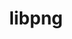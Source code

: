 ---
title: "libpng"
layout: cache
categories: [package, v0.18]
meta: {"versions": ["1.6.37"], "compilers": ["gcc@7.5.0"]}
spec_files: 
 - spec-0.json
spec_names:
 - 'libpng@1.6.37%gcc@7.5.0 arch=linux-ubuntu18.04-x86_64 ^zlib@1.2.12%gcc@7.5.0+optimize+pic+shared patches=0d38234 arch=linux-ubuntu18.04-x86_64'
---
